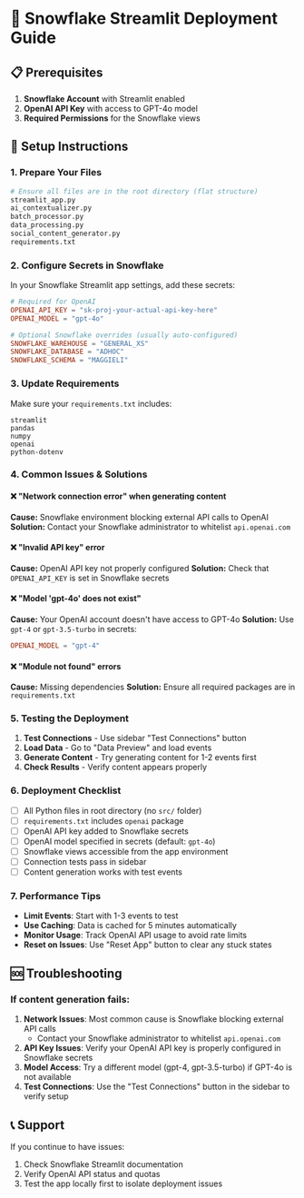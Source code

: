 # 🚀 Snowflake Streamlit Deployment Guide

## 📋 Prerequisites

1. **Snowflake Account** with Streamlit enabled
2. **OpenAI API Key** with access to GPT-4o model
3. **Required Permissions** for the Snowflake views

## 🔧 Setup Instructions

### 1. **Prepare Your Files**
```bash
# Ensure all files are in the root directory (flat structure)
streamlit_app.py
ai_contextualizer.py
batch_processor.py
data_processing.py
social_content_generator.py
requirements.txt
```

### 2. **Configure Secrets in Snowflake**

In your Snowflake Streamlit app settings, add these secrets:

```toml
# Required for OpenAI
OPENAI_API_KEY = "sk-proj-your-actual-api-key-here"
OPENAI_MODEL = "gpt-4o"

# Optional Snowflake overrides (usually auto-configured)
SNOWFLAKE_WAREHOUSE = "GENERAL_XS"
SNOWFLAKE_DATABASE = "ADHOC"
SNOWFLAKE_SCHEMA = "MAGGIELI"
```

### 3. **Update Requirements**
Make sure your `requirements.txt` includes:
```
streamlit
pandas
numpy
openai
python-dotenv
```

### 4. **Common Issues & Solutions**

#### ❌ "Network connection error" when generating content
**Cause:** Snowflake environment blocking external API calls to OpenAI
**Solution:** Contact your Snowflake administrator to whitelist `api.openai.com`

#### ❌ "Invalid API key" error
**Cause:** OpenAI API key not properly configured
**Solution:** Check that `OPENAI_API_KEY` is set in Snowflake secrets

#### ❌ "Model 'gpt-4o' does not exist"
**Cause:** Your OpenAI account doesn't have access to GPT-4o
**Solution:** Use `gpt-4` or `gpt-3.5-turbo` in secrets:
```toml
OPENAI_MODEL = "gpt-4"
```

#### ❌ "Module not found" errors
**Cause:** Missing dependencies
**Solution:** Ensure all required packages are in `requirements.txt`

### 5. **Testing the Deployment**

1. **Test Connections** - Use sidebar "Test Connections" button
2. **Load Data** - Go to "Data Preview" and load events
3. **Generate Content** - Try generating content for 1-2 events first
4. **Check Results** - Verify content appears properly

### 6. **Deployment Checklist**

- [ ] All Python files in root directory (no `src/` folder)
- [ ] `requirements.txt` includes `openai` package
- [ ] OpenAI API key added to Snowflake secrets
- [ ] OpenAI model specified in secrets (default: `gpt-4o`)
- [ ] Snowflake views accessible from the app environment
- [ ] Connection tests pass in sidebar
- [ ] Content generation works with test events

### 7. **Performance Tips**

- **Limit Events**: Start with 1-3 events to test
- **Use Caching**: Data is cached for 5 minutes automatically
- **Monitor Usage**: Track OpenAI API usage to avoid rate limits
- **Reset on Issues**: Use "Reset App" button to clear any stuck states

## 🆘 Troubleshooting

### If content generation fails:

1. **Network Issues**: Most common cause is Snowflake blocking external API calls
   - Contact your Snowflake administrator to whitelist `api.openai.com`
2. **API Key Issues**: Verify your OpenAI API key is properly configured in Snowflake secrets
3. **Model Access**: Try a different model (gpt-4, gpt-3.5-turbo) if GPT-4o is not available
4. **Test Connections**: Use the "Test Connections" button in the sidebar to verify setup

## 📞 Support

If you continue to have issues:
1. Check Snowflake Streamlit documentation
2. Verify OpenAI API status and quotas
3. Test the app locally first to isolate deployment issues
